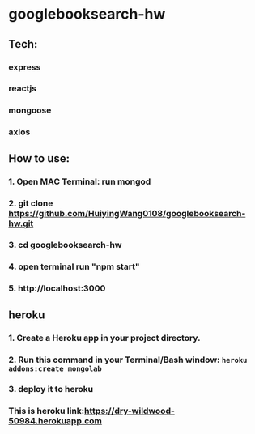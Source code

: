 # googlebooksearch-hw
## Tech:
### express
### reactjs
### mongoose
### axios

## How to use:
### 1. Open MAC Terminal: run mongod
### 2. git clone https://github.com/HuiyingWang0108/googlebooksearch-hw.git
### 3. cd googlebooksearch-hw
### 4. open terminal run "npm start"
### 5. http://localhost:3000

## heroku
### 1. Create a Heroku app in your project directory.
### 2. Run this command in your Terminal/Bash window: `heroku addons:create mongolab`
### 3. deploy it to heroku
### This is heroku link:https://dry-wildwood-50984.herokuapp.com
